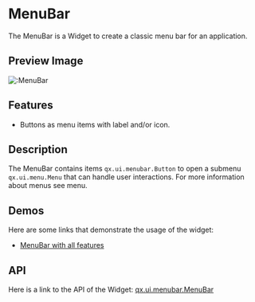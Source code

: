 MenuBar
=======

The MenuBar is a Widget to create a classic menu bar for an application.

Preview Image
-------------

![:MenuBar](/pages/widget/menubar.png)

Features
--------

-   Buttons as menu items with label and/or icon.

Description
-----------

The MenuBar contains items `qx.ui.menubar.Button` to open a submenu `qx.ui.menu.Menu` that can handle user interactions. For more information about menus see menu.

Demos
-----

Here are some links that demonstrate the usage of the widget:

-   [MenuBar with all features](http://demo.qooxdoo.org/%{version}/demobrowser/#widget~MenuBar.html)

API
---

Here is a link to the API of the Widget:
[qx.ui.menubar.MenuBar](http://demo.qooxdoo.org/%{version}/apiviewer/#qx.ui.menubar.MenuBar)

